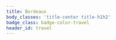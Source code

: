 ```yaml
---
title: Bordeaux
body_classes: 'title-center title-h1h2'
badge_class: badge-color-travel
header_id: travel
---
```


